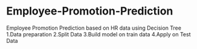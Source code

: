 # Employee-Promotion-Prediction
Employee Promotion Prediction based on HR data using Decision Tree
1.Data preparation
2.Split Data
3.Build model on train data
4.Apply on Test Data
